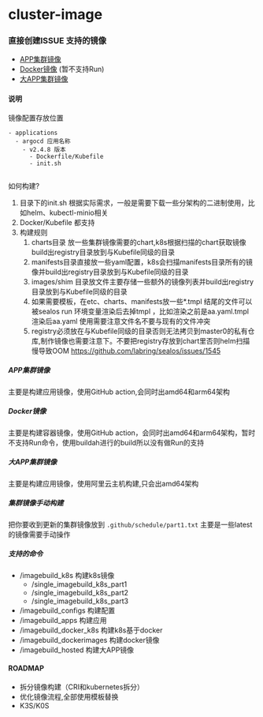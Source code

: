 # cluster-image

### 直接创建ISSUE 支持的镜像

- [APP集群镜像](https://github.com/labring/cluster-image/issues/new?assignees=&labels=&template=autobuild-apps.md&title=【Auto-build】helm)
- [Docker镜像](https://github.com/labring/cluster-image/issues/new?assignees=&labels=&template=autobuild-docker-apps.md&title=【Auto-build】cri) (暂不支持Run)
- [大APP集群镜像](https://github.com/labring/cluster-image/issues/new?assignees=&labels=&template=autobuild-hosted.md&title=【Auto-build】athenaserving)

#### 说明

镜像配置存放位置

```
- applications 
  - argocd 应用名称
    - v2.4.8 版本
      - Dockerfile/Kubefile
      - init.sh
      
```

如何构建?

1. 目录下的init.sh 根据实际需求，一般是需要下载一些分架构的二进制使用，比如helm、kubectl-minio相关
2. Docker/Kubefile 都支持
3. 构建规则
   1. charts目录 放一些集群镜像需要的chart,k8s根据扫描的chart获取镜像build出registry目录放到与Kubefile同级的目录
   2. manifests目录直接放一些yaml配置，k8s会扫描manifests目录所有的镜像并build出registry目录放到与Kubefile同级的目录
   3. images/shim 目录放文件主要存储一些额外的镜像列表并build出registry目录放到与Kubefile同级的目录
   4. 如果需要模板，在etc、charts、manifests放一些*.tmpl  结尾的文件可以被sealos run 环境变量渲染后去掉tmpl ，比如渲染之前是aa.yaml.tmpl 渲染后aa.yaml 使用需要注意文件名不要与现有的文件冲突
   5. registry必须放在与Kubefile同级的目录否则无法拷贝到master0的私有仓库,制作镜像也需要注意下。不要把registry存放到chart里否则helm扫描慢导致OOM https://github.com/labring/sealos/issues/1545

##### APP集群镜像

主要是构建应用镜像，使用GitHub action,会同时出amd64和arm64架构


##### Docker镜像

主要是构建容器镜像，使用GitHub action，会同时出amd64和arm64架构，暂时不支持Run命令，使用buildah进行的build所以没有做Run的支持


##### 大APP集群镜像

主要是构建应用镜像，使用阿里云主机构建,只会出amd64架构


##### 集群镜像手动构建

把你要收到更新的集群镜像放到 `.github/schedule/part1.txt` 主要是一些latest的镜像需要手动操作


##### 支持的命令

- /imagebuild_k8s 构建k8s镜像
  - /single_imagebuild_k8s_part1
  - /single_imagebuild_k8s_part2
  - /single_imagebuild_k8s_part3
- /imagebuild_configs 构建配置
- /imagebuild_apps 构建应用
- /imagebuild_docker_k8s 构建k8s基于docker
- /imagebuild_dockerimages 构建docker镜像
- /imagebuild_hosted 构建大APP镜像


#### ROADMAP

- 拆分镜像构建（CRI和kubernetes拆分）
- 优化镜像流程,全部使用模板替换
- K3S/K0S
